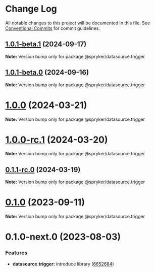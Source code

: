 # Change Log

All notable changes to this project will be documented in this file.
See [Conventional Commits](https://conventionalcommits.org) for commit guidelines.

## [1.0.1-beta.1](http://172.31.33.130:9292/spryker-internal-ci/ui-components/compare/@spryker/datasource.trigger@1.0.1-beta.0...@spryker/datasource.trigger@1.0.1-beta.1) (2024-09-17)

**Note:** Version bump only for package @spryker/datasource.trigger





## [1.0.1-beta.0](http://172.31.33.130:9292/spryker-internal-ci/ui-components/compare/@spryker/datasource.trigger@1.0.0...@spryker/datasource.trigger@1.0.1-beta.0) (2024-09-16)

**Note:** Version bump only for package @spryker/datasource.trigger





# [1.0.0](https://github.com/spryker/ui-components/compare/@spryker/datasource.trigger@1.0.0-rc.1...@spryker/datasource.trigger@1.0.0) (2024-03-21)

**Note:** Version bump only for package @spryker/datasource.trigger





# [1.0.0-rc.1](https://github.com/spryker/ui-components/compare/@spryker/datasource.trigger@0.1.1-rc.0...@spryker/datasource.trigger@1.0.0-rc.1) (2024-03-20)

**Note:** Version bump only for package @spryker/datasource.trigger





## [0.1.1-rc.0](https://github.com/spryker/ui-components/compare/@spryker/datasource.trigger@0.1.0...@spryker/datasource.trigger@0.1.1-rc.0) (2024-03-19)

**Note:** Version bump only for package @spryker/datasource.trigger





# [0.1.0](https://github.com/spryker/ui-components/compare/@spryker/datasource.trigger@0.1.0-next.0...@spryker/datasource.trigger@0.1.0) (2023-09-11)

**Note:** Version bump only for package @spryker/datasource.trigger





# 0.1.0-next.0 (2023-08-03)


### Features

* **datasource.trigger:** introduce library ([6652684](https://github.com/spryker/ui-components/commit/6652684b847edf63b561e83f8552076554897e2e))
